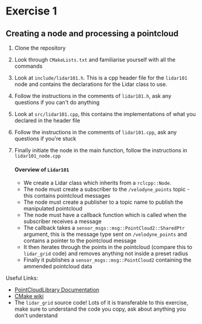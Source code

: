 # Exercise 1
## Creating a node and processing a pointcloud

1) Clone the repository
2) Look through `CMakeLists.txt` and familiarise yourself with all the commands
3) Look at `include/lidar101.h`. This is a cpp header file for the `lidar101` node and contains the declarations for the Lidar class to use.
4) Follow the instructions in the comments of `lidar101.h`, ask any questions if you can't do anything
5) Look at `src/lidar101.cpp`, this contains the implementations of what you declared in the header file
6) Follow the instructions in the comments of `lidar101.cpp`, ask any questions if you're stuck
7) Finally initiate the node in the main function, follow the instructions in `lidar101_node.cpp`

    #### Overview of `Lidar101`
    - We create a Lidar class which inherits from a `rclcpp::Node`. 
    - The node must create a subscriber to the `/velodyne_points` topic - this contains pointcloud messages
    - The node must create a publisher to a topic name to publish the manipulated pointcloud
    - The node must have a callback function which is called when the subscriber receives a message
    - The callback takes a `sensor_msgs::msg::PointCloud2::SharedPtr` argument, this is the message type sent on `/velodyne_points` and contains a pointer to the pointcloud message
    - It then iterates through the points in the pointcloud (compare this to `lidar_grid` code) and removes anything not inside a preset radius
    - Finally it publishes a `sensor_msgs::msg::PointCloud2` containing the ammended pointcloud data
 
Useful Links:
- [PointCloudLibrary Documentation](https://pointclouds.org/documentation/)
- [CMake wiki](https://gitlab.kitware.com/cmake/community/-/wikis/Home)
- The `lidar_grid` source code! Lots of it is transferable to this exercise, make sure to understand the code you copy, ask about anything you don't understand
